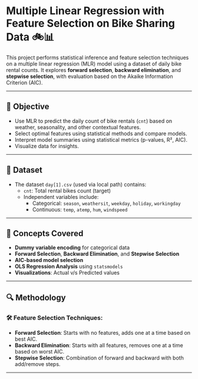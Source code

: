 # Multiple Linear Regression with Feature Selection on Bike Sharing Data 🚲📊

This project performs statistical inference and feature selection techniques on a multiple linear regression (MLR) model using a dataset of daily bike rental counts. It explores **forward selection**, **backward elimination**, and **stepwise selection**, with evaluation based on the Akaike Information Criterion (AIC).

---

## 📌 Objective

- Use MLR to predict the daily count of bike rentals (`cnt`) based on weather, seasonality, and other contextual features.
- Select optimal features using statistical methods and compare models.
- Interpret model summaries using statistical metrics (p-values, R², AIC).
- Visualize data for insights.

---

## 🧾 Dataset

- The dataset `day[1].csv` (used via local path) contains:
  - `cnt`: Total rental bikes count (target)
  - Independent variables include:
    - Categorical: `season`, `weathersit`, `weekday`, `holiday`, `workingday`
    - Continuous: `temp`, `atemp`, `hum`, `windspeed`

---

## 🧠 Concepts Covered

- **Dummy variable encoding** for categorical data
- **Forward Selection**, **Backward Elimination**, and **Stepwise Selection**
- **AIC-based model selection**
- **OLS Regression Analysis** using `statsmodels`
- **Visualizations**: Actual v/s Predicted values

---

## 🔍 Methodology

### 🛠️ Feature Selection Techniques:

- **Forward Selection**: Starts with no features, adds one at a time based on best AIC.
- **Backward Elimination**: Starts with all features, removes one at a time based on worst AIC.
- **Stepwise Selection**: Combination of forward and backward with both add/remove steps.

---




